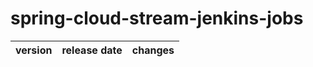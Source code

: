 # spring-cloud-stream-jenkins-jobs

| version | release date | changes |
|---------|--------------|---------|

